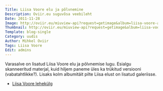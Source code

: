 ```yaml
---
Title: Liisa Voore elu ja põlvnemine
Description: Oviir.eu suguvõsa veebileht
Date: 2011-11-28
Image: http://oviir.eu/miuview-api?request=getimage&album=liisa-voore-album1&item=dsc_1072.jpg&size=600&mode=longest
Thumbnail: http://oviir.eu/miuview-api?request=getimage&album=liisa-voore-album1&item=dsc_1072.jpg&size=600&mode=square
Template: blog-single
Category: uudis
Author: Mihkel Oviir
Tags: Liisa Voore
Edit: admins
---
```


Varasalve on lisatud Liisa Voore elu ja põlvnemise lugu. Esialgu skanneeritud materjal, kuid hiljem paneme üles ka trükitud versiooni (vabatahtlikke?). Lisaks kolm albumitäit pilte Liisa elust on lisatud galeriisse.

* [Liisa Voore lehekülg](%base_url%/sugupuu/liisa-voore)
